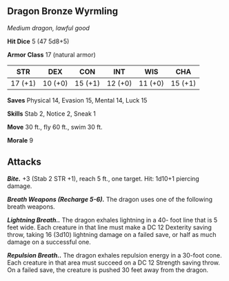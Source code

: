 ## Dragon Bronze Wyrmling

*Medium dragon, lawful good*

**Hit Dice** 5 (47 5d8+5)

**Armor Class** 17 (natural armor)

| STR     | DEX     | CON     | INT     | WIS     | CHA     |
|---------|---------|---------|---------|---------|---------|
| 17 (+1) | 10 (+0) | 15 (+1) | 12 (+0) | 11 (+0) | 15 (+1) |

**Saves** Physical 14, Evasion 15, Mental 14, Luck 15

**Skills** Stab 2, Notice 2, Sneak 1

**Move** 30 ft., fly 60 ft., swim 30 ft.

**Morale** 9

## Attacks

***Bite.*** +3 (Stab 2 STR +1), reach 5 ft., one target. Hit: 1d10+1 piercing damage.

***Breath Weapons (Recharge 5-6).*** The dragon uses one of the following breath weapons.

***Lightning Breath..*** The dragon exhales lightning in a 40- foot line that is 5 feet wide. Each creature in that line must make a DC 12 Dexterity saving throw, taking 16 (3d10) lightning damage on a failed save, or half as much damage on a successful one.

***Repulsion Breath..*** The dragon exhales repulsion energy in a 30-foot cone. Each creature in that area must succeed on a DC 12 Strength saving throw. On a failed save, the creature is pushed 30 feet away from the dragon.

